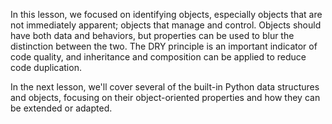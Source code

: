 In this lesson, we focused on identifying objects, especially objects that are not immediately apparent; objects that manage and control.  Objects should have both data and behaviors, but properties can be used  to blur the distinction between the two. The DRY principle is an  important indicator of code quality, and inheritance and composition can  be applied to reduce code duplication.

In the next lesson, we'll  cover several of the built-in Python data structures and objects,  focusing on their object-oriented properties and how they can be  extended or adapted.